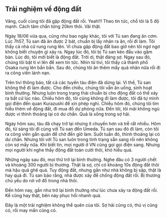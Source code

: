 Trải nghiệm về động đất
---

Vâng, cuối cùng tôi đã gặp động đất rồi. Yeah!!!
Theo tin tức, chỗ tôi là 5 độ mạnh. Cách tâm chấn từng 20km thôi. Vãi thật.

Ngày 18/06 vừa qua, cũng như bao ngày khác, tôi với Tú san đang ăn cơm. Lúc 7h57, Tú san đã ăn được 2 bát, chuẩn bị lấy nhãn ra ăn, rồi đi làm. Tôi thấy cả nhà cứ rung rung lên. Vì chưa gặp động đất bao giờ nên tôi ngơ ngơ không biết chuyện gì xảy ra.
Ngay lúc đó, tôi bị Tú san kéo đầu vào gậm bàn. Lúc đó, tôi mới biết là động đất. Trời ơi, thật đáng sợ. Ngay sau đó, chúng tôi bật ti vi lên để xem tin tức. Nhìn từ tivi, tôi thấy cả thành phố Osaka rung lên bần bần. Sau đó, chúng tôi ăn thêm mấy quả nhãn nữa rồi đi ra công viên lánh nạn.

Trên tivi thông báo, tất cả các tuyến tàu điện đã dừng lại. Vì thế, Tú san không thể đi làm được. Cho đến chiều, chúng tôi vẫn ăn uống, sinh hoạt bình thường. Nhưng luôn trong trạng thái chuẩn bị cho động đất có thể xảy ra bất cứ lúc nào. Chiều hôm đó, tôi cũng không đi làm được, tôi đã tự mình gọi điện đến quan Kurazushi để xin phép nghỉ. Chiều hôm đó, chúng tôi tìm hiểu thêm về động đất, đi mua đồ dự phỏng nữa. Đến tôi, tôi mãi không ngủ được vì thỉnh thoảng lại có dư chấn. Quả là sống trong sợ hãi. 

Ngày hôm sau, tàu đã chạy trở lại nhưng ít chuyến hơn và trễ rất nhiều. Hôm đó, từ sáng tôi đi cùng với Tú san đến Umeda. Tú san sau đó đi làm, còn tôi ra công viên gần quán để chờ đến giờ làm. 
Suốt tuần đó, thỉnh thoảng lại có dư chấn. Nhưng tôi với Tú san luôn trong tình trạng sẵn sang rồi nên không còn sợ mấy nữa.
Khi biết tin, mọi người ở VN cũng gọi gọi điện sang. Nhưng mọi người khi nghe thấy động đất toàn cười thôi, khó hiểu quá.

Những ngày sau đó, mọi thứ trở lại bình thường. Nghe đâu có 3 người chết và khoảng 300 người bị thương. Thật là sợ, chỉ có khoảng 10s động đất thôi mà hậu quả ghê quá.
Tuy động đất, nhưng gần như nhà không bị sập, thật là hay quá đi.  Tú san bảo rằng, nhà được xây để chống động đất rồi. Bị thương chủ yếu do rơi vỡ đồ trong nhà thôi.

Đến hôm nay, gần như trở lại bình thường như lúc chưa xảy ra động đất rồi.
Kể cũng hay thật, bên này phục hồi nhanh quá.

Đây là một trải nghiệm không thể quên của tôi. Sợ hãi cũng có, thú vị cũng có, rồi may mắn cũng có.
